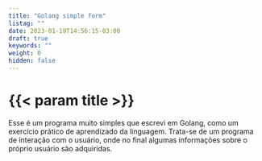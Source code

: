 ```yaml
---
title: "Golang simple form"
listag: ""
date: 2023-01-19T14:56:15-03:00
draft: true
keywords: ""
weight: 0
hidden: false
---
```

# {{< param title >}}

Esse é um programa muito simples que escrevi em Golang, como um exercício prático de aprendizado da linguagem. Trata-se de um programa de interação com o usuário, onde no final algumas informações sobre o próprio usuário são adquiridas.
